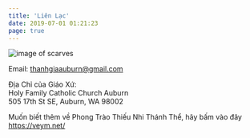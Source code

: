 ```yaml
---
title: 'Liên Lạc'
date: 2019-07-01 01:21:23
page: true
---
```


![image of scarves](../../static/assets/images/contact-img.JPG)

Email: [thanhgiaauburn@gmail.com](mailto:thanhgiaauburn@gmail.com)

Địa Chỉ của Giáo Xứ: \
Holy Family Catholic Church Auburn \
505 17th St SE, Auburn, WA 98002

Muốn biết thêm về Phong Trào Thiếu Nhi Thánh Thể, hãy bấm vào đây https://veym.net/
